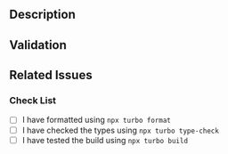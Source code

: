 ## Description

<!-- Write a brief description of the changes introduced by this PR -->

## Validation

<!-- How do you know this is working? What should a reviewer look for? Provide a screenshot if your change is visual.-->

## Related Issues

<!--
  Link to the issue that is fixed by this PR (if there is one)
  e.g. Fixes #1234, Addresses #1234, Related to #1234, etc.
-->

### Check List

<!--
ATTENTION
Please follow this check list to ensure that you've followed all items before opening this PR
You can check the items by adding an `x` between the brackets, like this: `[x]`
-->

- [ ] I have formatted using `npx turbo format`
- [ ] I have checked the types using `npx turbo type-check`
- [ ] I have tested the build using `npx turbo build`
